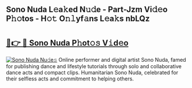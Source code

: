 ## Sono Nuda L𝚎a𝚔ed N𝚞𝚍e - Part-Jzm Vi𝚍𝚎o P𝚑𝚘tos - H𝚘𝚝 O𝚗𝚕yf𝚊ns L𝚎a𝚔s nbLQz

# <h2><a href="http://kfa05f.oniu.top/?m=Sono+Nuda">🔗👉 🔴 Sono Nuda P𝚑ot𝚘𝚜 V𝚒d𝚎o</a></h2>

[![Sono Nuda Nu𝚍e𝚜](https://i.imgur.com/0qMVB7G.gif)](http://kfa05f.oniu.top/?m=Sono+Nuda)
Online performer and digital artist Sono Nuda, famed for publishing dance and lifestyle tutorials through solo and collaborative dance acts and compact clips. Humanitarian Sono Nuda, celebrated for their selfless acts and commitment to helping others.  

